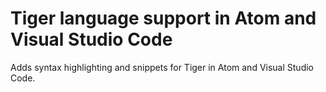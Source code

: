 # Tiger language support in Atom and Visual Studio Code

Adds syntax highlighting and snippets for Tiger in Atom and Visual Studio Code.
